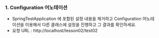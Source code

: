 ### 1. Configuration 어노테이션 

* SpringTestApplication 에 포함된 설정 내용을 제거하고 Configuration 어노테이션을 이용해서 다른 클래스에 설정을 진행하고 그 결과를 확인하세요. 
* 요청 URL : http://localhost/lesson02/test02